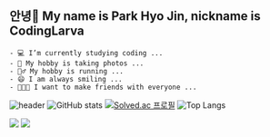 ## 안녕👋 My name is Park Hyo Jin, nickname is CodingLarva
```
- 💻 I’m currently studying coding ...
- 📸 My hobby is taking photos ...
- 🏃‍♂️ My hobby is running ...
- 😄 I am always smiling ... 
- 🧑‍🤝‍🧑 I want to make friends with everyone ...
```

![header](https://capsule-render.vercel.app/api?type=wave&color=auto&height=300&section=header&text=CodingLarva%20render&fontSize=90)
![GitHub stats](https://github-readme-stats.vercel.app/api?username=piaoria&show_icons=true&theme=tokyonight)
[![Solved.ac
프로필](http://mazassumnida.wtf/api/generate_badge?boj={codinglarva})](https://solved.ac/{codinglarva})
![Top Langs](https://github-readme-stats.vercel.app/api/top-langs/?username=piaoria)

![](https://img.shields.io/badge/파이썬-000000?style=flat&logo=Python&logoColor=white)
![](https://img.shields.io/badge/유니티-000000?style=flat&logo=Unity&logoColor=white)

